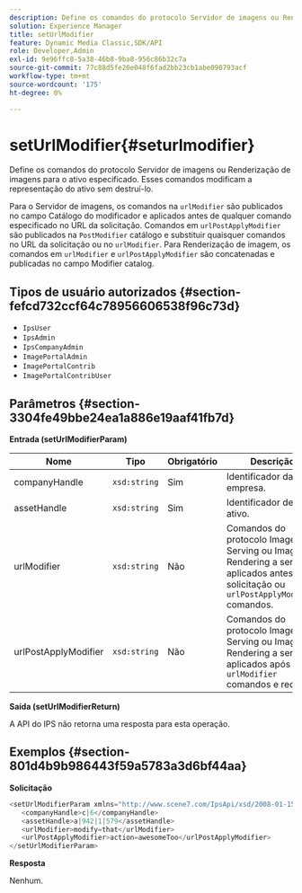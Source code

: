 ```yaml
---
description: Define os comandos do protocolo Servidor de imagens ou Renderização de imagens para o ativo especificado. Esses comandos modificam a representação do ativo sem destruí-lo.
solution: Experience Manager
title: setUrlModifier
feature: Dynamic Media Classic,SDK/API
role: Developer,Admin
exl-id: 9e96ffc8-5a38-46b8-9ba8-956c86b32c7a
source-git-commit: 77c88d5fe20e048f6fad2bb23cb1abe090793acf
workflow-type: tm+mt
source-wordcount: '175'
ht-degree: 0%

---
```


# setUrlModifier{#seturlmodifier}

Define os comandos do protocolo Servidor de imagens ou Renderização de imagens para o ativo especificado. Esses comandos modificam a representação do ativo sem destruí-lo.

Para o Servidor de imagens, os comandos na `urlModifier` são publicados no campo Catálogo do modificador e aplicados antes de qualquer comando especificado no URL da solicitação. Comandos em `urlPostApplyModifier` são publicados na `PostModifier` catálogo e substituir quaisquer comandos no URL da solicitação ou no `urlModifier`. Para Renderização de imagem, os comandos em `urlModifier` e `urlPostApplyModifier` são concatenadas e publicadas no campo Modifier catalog.

## Tipos de usuário autorizados {#section-fefcd732ccf64c78956606538f96c73d}

* `IpsUser`
* `IpsAdmin`
* `IpsCompanyAdmin`
* `ImagePortalAdmin`
* `ImagePortalContrib`
* `ImagePortalContribUser`

## Parâmetros {#section-3304fe49bbe24ea1a886e19aaf41fb7d}

**Entrada (setUrlModifierParam)**

| Nome | Tipo | Obrigatório | Descrição |
|---|---|---|---|
| companyHandle | `xsd:string` | Sim | Identificador da empresa. |
| assetHandle | `xsd:string` | Sim | Identificador de ativo. |
| urlModifier | `xsd:string` | Não | Comandos do protocolo Image Serving ou Image Rendering a serem aplicados antes da solicitação ou `urlPostApplyModifier` comandos. |
| urlPostApplyModifier | `xsd:string` | Não | Comandos do protocolo Image Serving ou Image Rendering a serem aplicados após `urlModifier` comandos e request. |

**Saída (setUrlModifierReturn)**

A API do IPS não retorna uma resposta para esta operação.

## Exemplos {#section-801d4b9b986443f59a5783a3d6bf44aa}

**Solicitação**

```java
<setUrlModifierParam xmlns="http://www.scene7.com/IpsApi/xsd/2008-01-15">
   <companyHandle>c|6</companyHandle>
   <assetHandle>a|942|1|579</assetHandle>
   <urlModifier>modify=that</urlModifier>
   <urlPostApplyModifier>action=awesomeToo</urlPostApplyModifier>
</setUrlModifierParam>
```

**Resposta**

Nenhum.
